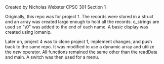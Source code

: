 Created by Nicholas Webster
CPSC 301 Section 1

Originally, this repo was for project 1. The records were stored in a struct and an array was created large enough to hold all the records. c_strings are used so "\0" was added to the end of each name. A basic display was created using iomanip.

Later on, project 4 was to clone project 1, implement changes, and push back to the same repo. It was modified to use a dynamic array and utilize the *new* operator. All functions remained the same other than the readData and main. A switch was then used for a menu. 
